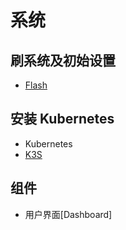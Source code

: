 # 系统

## 刷系统及初始设置
* [Flash](flash)

## 安装 Kubernetes
* Kubernetes
* [K3S](k3s)

## 组件
* 用户界面[Dashboard]
